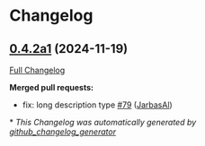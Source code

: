 # Changelog

## [0.4.2a1](https://github.com/OpenVoiceOS/ovos-skill-date-time/tree/0.4.2a1) (2024-11-19)

[Full Changelog](https://github.com/OpenVoiceOS/ovos-skill-date-time/compare/0.4.1...0.4.2a1)

**Merged pull requests:**

- fix: long description type [\#79](https://github.com/OpenVoiceOS/ovos-skill-date-time/pull/79) ([JarbasAl](https://github.com/JarbasAl))



\* *This Changelog was automatically generated by [github_changelog_generator](https://github.com/github-changelog-generator/github-changelog-generator)*
